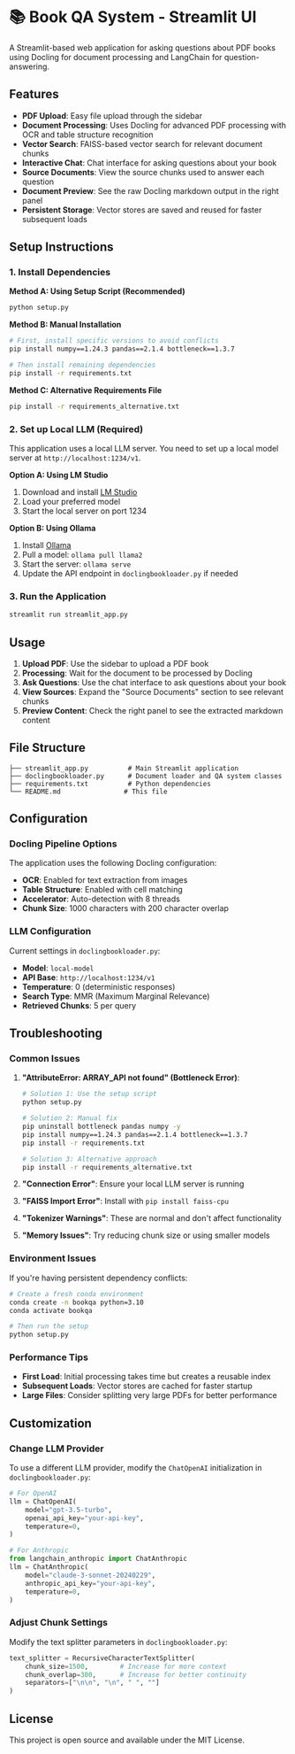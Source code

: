 # 📚 Book QA System - Streamlit UI

A Streamlit-based web application for asking questions about PDF books using Docling for document processing and LangChain for question-answering.

## Features

- **PDF Upload**: Easy file upload through the sidebar
- **Document Processing**: Uses Docling for advanced PDF processing with OCR and table structure recognition
- **Vector Search**: FAISS-based vector search for relevant document chunks
- **Interactive Chat**: Chat interface for asking questions about your book
- **Source Documents**: View the source chunks used to answer each question
- **Document Preview**: See the raw Docling markdown output in the right panel
- **Persistent Storage**: Vector stores are saved and reused for faster subsequent loads

## Setup Instructions

### 1. Install Dependencies

**Method A: Using Setup Script (Recommended)**
```bash
python setup.py
```

**Method B: Manual Installation**
```bash
# First, install specific versions to avoid conflicts
pip install numpy==1.24.3 pandas==2.1.4 bottleneck==1.3.7

# Then install remaining dependencies
pip install -r requirements.txt
```

**Method C: Alternative Requirements File**
```bash
pip install -r requirements_alternative.txt
```

### 2. Set up Local LLM (Required)

This application uses a local LLM server. You need to set up a local model server at `http://localhost:1234/v1`.

**Option A: Using LM Studio**
1. Download and install [LM Studio](https://lmstudio.ai/)
2. Load your preferred model
3. Start the local server on port 1234

**Option B: Using Ollama**
1. Install [Ollama](https://ollama.ai/)
2. Pull a model: `ollama pull llama2`
3. Start the server: `ollama serve`
4. Update the API endpoint in `doclingbookloader.py` if needed

### 3. Run the Application

```bash
streamlit run streamlit_app.py
```

## Usage

1. **Upload PDF**: Use the sidebar to upload a PDF book
2. **Processing**: Wait for the document to be processed by Docling
3. **Ask Questions**: Use the chat interface to ask questions about your book
4. **View Sources**: Expand the "Source Documents" section to see relevant chunks
5. **Preview Content**: Check the right panel to see the extracted markdown content

## File Structure

```
├── streamlit_app.py          # Main Streamlit application
├── doclingbookloader.py      # Document loader and QA system classes
├── requirements.txt          # Python dependencies
└── README.md                # This file
```

## Configuration

### Docling Pipeline Options

The application uses the following Docling configuration:
- **OCR**: Enabled for text extraction from images
- **Table Structure**: Enabled with cell matching
- **Accelerator**: Auto-detection with 8 threads
- **Chunk Size**: 1000 characters with 200 character overlap

### LLM Configuration

Current settings in `doclingbookloader.py`:
- **Model**: `local-model`
- **API Base**: `http://localhost:1234/v1`
- **Temperature**: 0 (deterministic responses)
- **Search Type**: MMR (Maximum Marginal Relevance)
- **Retrieved Chunks**: 5 per query

## Troubleshooting

### Common Issues

1. **"AttributeError: ARRAY_API not found" (Bottleneck Error)**:
   ```bash
   # Solution 1: Use the setup script
   python setup.py
   
   # Solution 2: Manual fix
   pip uninstall bottleneck pandas numpy -y
   pip install numpy==1.24.3 pandas==2.1.4 bottleneck==1.3.7
   pip install -r requirements.txt
   
   # Solution 3: Alternative approach
   pip install -r requirements_alternative.txt
   ```

2. **"Connection Error"**: Ensure your local LLM server is running
3. **"FAISS Import Error"**: Install with `pip install faiss-cpu`
4. **"Tokenizer Warnings"**: These are normal and don't affect functionality
5. **"Memory Issues"**: Try reducing chunk size or using smaller models

### Environment Issues

If you're having persistent dependency conflicts:

```bash
# Create a fresh conda environment
conda create -n bookqa python=3.10
conda activate bookqa

# Then run the setup
python setup.py
```

### Performance Tips

- **First Load**: Initial processing takes time but creates a reusable index
- **Subsequent Loads**: Vector stores are cached for faster startup
- **Large Files**: Consider splitting very large PDFs for better performance

## Customization

### Change LLM Provider

To use a different LLM provider, modify the `ChatOpenAI` initialization in `doclingbookloader.py`:

```python
# For OpenAI
llm = ChatOpenAI(
    model="gpt-3.5-turbo",
    openai_api_key="your-api-key",
    temperature=0,
)

# For Anthropic
from langchain_anthropic import ChatAnthropic
llm = ChatAnthropic(
    model="claude-3-sonnet-20240229",
    anthropic_api_key="your-api-key",
    temperature=0,
)
```

### Adjust Chunk Settings

Modify the text splitter parameters in `doclingbookloader.py`:

```python
text_splitter = RecursiveCharacterTextSplitter(
    chunk_size=1500,        # Increase for more context
    chunk_overlap=300,      # Increase for better continuity
    separators=["\n\n", "\n", " ", ""]
)
```

## License

This project is open source and available under the MIT License.
